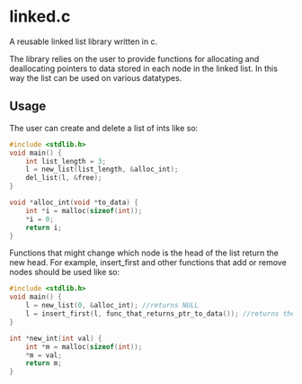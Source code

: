 # linked.c
A reusable linked list library written in c.

The library relies on the user to provide functions for allocating and deallocating pointers to data stored in each node in the linked list. In this way the list can be used on various datatypes.

## Usage

The user can create and delete a list of ints like so:
```c
#include <stdlib.h>
void main() {
	int list_length = 3;
	l = new_list(list_length, &alloc_int);
	del_list(l, &free);
}

void *alloc_int(void *to_data) {
	int *i = malloc(sizeof(int));
	*i = 0;
	return i;
}

```

Functions that might change which node is the head of the list return the new head.
For example, insert\_first and other functions that add or remove nodes should be used like so:
```c
#include <stdlib.h>
void main() {
	l = new_list(0, &alloc_int); //returns NULL
	l = insert_first(l, func_that_returns_ptr_to_data()); //returns the inserted node
}

int *new_int(int val) {
	int *m = malloc(sizeof(int));
	*m = val;
	return m;
}
```

